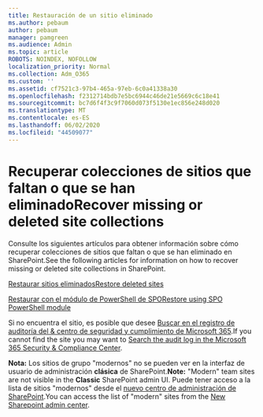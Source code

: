 ```yaml
---
title: Restauración de un sitio eliminado
ms.author: pebaum
author: pebaum
manager: pamgreen
ms.audience: Admin
ms.topic: article
ROBOTS: NOINDEX, NOFOLLOW
localization_priority: Normal
ms.collection: Adm_O365
ms.custom: ''
ms.assetid: cf7521c3-97b4-465a-97eb-6c0a41338a30
ms.openlocfilehash: f2312714bdb7e5bc6944c46de21e5669c6c18e41
ms.sourcegitcommit: bc7d6f4f3c9f7060d073f5130e1ec856e248d020
ms.translationtype: MT
ms.contentlocale: es-ES
ms.lasthandoff: 06/02/2020
ms.locfileid: "44509077"
---
```

# <a name="recover-missing-or-deleted-site-collections"></a><span data-ttu-id="ac7c9-102">Recuperar colecciones de sitios que faltan o que se han eliminado</span><span class="sxs-lookup"><span data-stu-id="ac7c9-102">Recover missing or deleted site collections</span></span>

<span data-ttu-id="ac7c9-103">Consulte los siguientes artículos para obtener información sobre cómo recuperar colecciones de sitios que faltan o que se han eliminado en SharePoint.</span><span class="sxs-lookup"><span data-stu-id="ac7c9-103">See the following articles for information on how to recover missing or deleted site collections in SharePoint.</span></span>

[<span data-ttu-id="ac7c9-104">Restaurar sitios eliminados</span><span class="sxs-lookup"><span data-stu-id="ac7c9-104">Restore deleted sites</span></span>](https://docs.microsoft.com/sharepoint/restore-deleted-site-collection)

[<span data-ttu-id="ac7c9-105">Restaurar con el módulo de PowerShell de SPO</span><span class="sxs-lookup"><span data-stu-id="ac7c9-105">Restore using SPO PowerShell module</span></span>](https://support.office.com/article/Introduction-to-the-SharePoint-Online-Management-Shell-C16941C3-19B4-4710-8056-34C034493429)

<span data-ttu-id="ac7c9-106">Si no encuentra el sitio, es posible que desee [Buscar en el registro de auditoría del &amp; centro de seguridad y cumplimiento de Microsoft 365](https://docs.microsoft.com/microsoft-365/compliance/search-the-audit-log-in-security-and-compliance).</span><span class="sxs-lookup"><span data-stu-id="ac7c9-106">If you cannot find the site you may want to [Search the audit log in the Microsoft 365 Security &amp; Compliance Center](https://docs.microsoft.com/microsoft-365/compliance/search-the-audit-log-in-security-and-compliance).</span></span>

<span data-ttu-id="ac7c9-107">**Nota:** Los sitios de grupo "modernos" no se pueden ver en la interfaz de usuario de administración **clásica** de SharePoint.</span><span class="sxs-lookup"><span data-stu-id="ac7c9-107">**Note:** "Modern" team sites are not visible in the **Classic** SharePoint admin UI.</span></span> <span data-ttu-id="ac7c9-108">Puede tener acceso a la lista de sitios "modernos" desde el [nuevo centro de administración de SharePoint](https://docs.microsoft.com/sharepoint/get-started-new-admin-center).</span><span class="sxs-lookup"><span data-stu-id="ac7c9-108">You can access the list of "modern" sites from the [New Sharepoint admin center](https://docs.microsoft.com/sharepoint/get-started-new-admin-center).</span></span>



